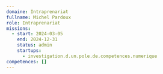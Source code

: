 ```yaml
---
domaine: Intraprenariat
fullname: Michel Pardoux
role: Intraprenariat
missions:
  - start: 2024-03-05
    end: 2024-12-31
    status: admin
    startups:
      - investigation.d.un.pole.de.competences.numerique
competences: []
---
```

